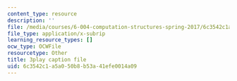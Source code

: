 ```yaml
---
content_type: resource
description: ''
file: /media/courses/6-004-computation-structures-spring-2017/6c3542c1a5a050b8b53a41efe0014a09_VdLJMPppocU.vtt
file_type: application/x-subrip
learning_resource_types: []
ocw_type: OCWFile
resourcetype: Other
title: 3play caption file
uid: 6c3542c1-a5a0-50b8-b53a-41efe0014a09
---
```

